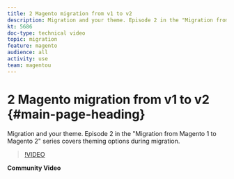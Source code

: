 ```yaml
---
title: 2 Magento migration from v1 to v2
description: Migration and your theme. Episode 2 in the "Migration from Magento 1 to Magento 2" series covers theming options during migration.
kt: 5686
doc-type: technical video
topic: migration
feature: magento
audience: all
activity: use
team: magentou
---
```


# 2 Magento migration from v1 to v2 {#main-page-heading}

Migration and your theme. Episode 2 in the "Migration from Magento 1 to Magento 2" series covers theming options during migration.

>[!VIDEO](https://video.tv.adobe.com/v/35840?quality=12&learn=on)

**Community Video**